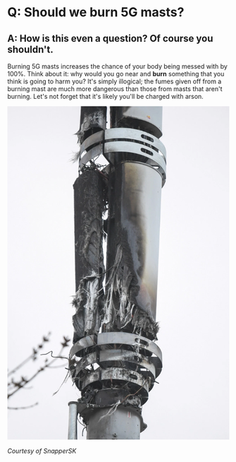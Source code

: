 # Q: Should we burn 5G masts?
## A: How is this even a question? Of course you shouldn't.

Burning 5G masts increases the chance of your body being messed with by 100%. Think about it: why would you go near and **burn** something that you think is going to harm you? It's simply illogical; the fumes given off from a burning mast are much more dangerous than those from masts that aren't burning. Let's not forget that it's likely you'll be charged with arson.

![Arson](/static/img/arson.png)

*Courtesy of SnapperSK*